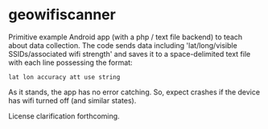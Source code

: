 geowifiscanner
==============

Primitive example Android app (with a php / text file backend) to teach about data collection. The code sends data including 'lat/long/visible SSIDs/associated wifi strength' and saves it to a space-delimited text file with each line possessing the format:

`lat lon accuracy att use string`

As it stands, the app has no error catching. So, expect crashes if the device has wifi turned off (and similar states).

License clarification forthcoming.
